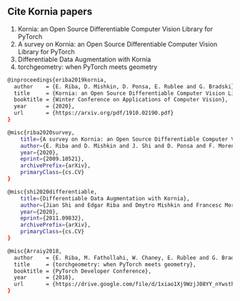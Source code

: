 
  ## Cite Kornia papers
  1. Kornia: an Open Source Differentiable Computer Vision Library for PyTorch
  2. A survey on Kornia: an Open Source Differentiable Computer Vision Library for PyTorch
  3. Differentiable Data Augmentation with Kornia
  4. torchgeometry: when PyTorch meets geometry
  ```bash
  @inproceedings{eriba2019kornia,
    author    = {E. Riba, D. Mishkin, D. Ponsa, E. Rublee and G. Bradski},
    title     = {Kornia: an Open Source Differentiable Computer Vision Library for PyTorch},
    booktitle = {Winter Conference on Applications of Computer Vision},
    year      = {2020},
    url       = {https://arxiv.org/pdf/1910.02190.pdf}
  }
  ```
  ```bash
  @misc{riba2020survey,
      title={A survey on Kornia: an Open Source Differentiable Computer Vision Library for PyTorch},
      author={E. Riba and D. Mishkin and J. Shi and D. Ponsa and F. Moreno-Noguer and G. Bradski},
      year={2020},
      eprint={2009.10521},
      archivePrefix={arXiv},
      primaryClass={cs.CV}
  }
  ```
  ```bash
  @misc{shi2020differentiable,
      title={Differentiable Data Augmentation with Kornia},
      author={Jian Shi and Edgar Riba and Dmytro Mishkin and Francesc Moreno and Anguelos Nicolaou},
      year={2020},
      eprint={2011.09832},
      archivePrefix={arXiv},
      primaryClass={cs.CV}
  }
  ```
  ```bash
  @misc{Arraiy2018,
    author    = {E. Riba, M. Fathollahi, W. Chaney, E. Rublee and G. Bradski},
    title     = {torchgeometry: when PyTorch meets geometry},
    booktitle = {PyTorch Developer Conference},
    year      = {2018},
    url       = {https://drive.google.com/file/d/1xiao1Xj9WzjJ08YY_nYwsthE-wxfyfhG/view?usp=sharing}
  }
  ```
